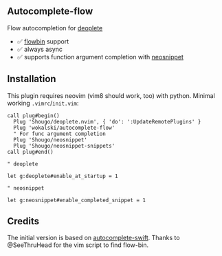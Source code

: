 
## Autocomplete-flow

Flow autocompletion for [deoplete](https://github.com/Shougo/deoplete.nvim)

- ✅ [flowbin](https://www.npmjs.com/package/flow-bin) support
- ✅ always async
- ✅ supports function argument completion with [neosnippet](https://github.com/Shougo/neosnippet.vim)

## Installation

This plugin requires neovim (vim8 should work, too) with python.
Minimal working `.vimrc`/`init.vim`:

```vimL
call plug#begin()
  Plug 'Shougo/deoplete.nvim', { 'do': ':UpdateRemotePlugins' }
  Plug 'wokalski/autocomplete-flow'
  " For func argument completion
  Plug 'Shougo/neosnippet'
  Plug 'Shougo/neosnippet-snippets'
call plug#end()

" deoplete

let g:deoplete#enable_at_startup = 1

" neosnippet
        
let g:neosnippet#enable_completed_snippet = 1

```

## Credits

The initial version is based on [autocomplete-swift](https://github.com/mitsuse/autocomplete-swift). Thanks to @SeeThruHead for the vim script to find flow-bin.

